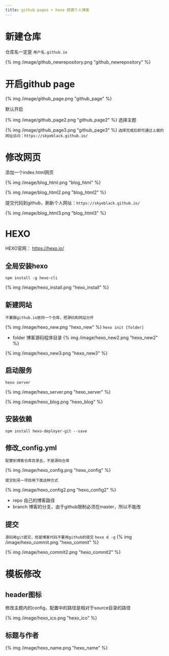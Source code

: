 ```yaml
---
title: github pages + hexo 搭建个人博客
---
```


# 新建仓库

仓库名一定是  `用户名.github.io`

 {% img /image/github_newrepository.png "github_newrepository" %}

# 开启github page

 {% img /image/github_page.png "github_page" %}

默认开启

{% img /image/github_page2.png "github_page2" %}
选择主题

{% img /image/github_page3.png "github_page3" %}
`选择完成后即可通过上面的网址访问：https://skyeblack.github.io/`

# 修改网页

添加一个index.html网页

{% img /image/blog_html.png "blog_html" %}

{% img /image/blog_html2.png "blog_html2" %}

提交代码到github，刷新个人网址：`https://skyeblack.github.io/`

{% img /image/blog_html3.png "blog_html3" %}

# HEXO

HEXO官网： https://hexo.io/ 

## 全局安装hexo
`npm install -g hexo-cli`

{% img /image/hexo_install.png "hexo_install" %}

## 新建网站
`不要跟github.io放同一个仓库，把源码和网站分开`

{% img /image/hexo_new.png "hexo_new" %}
`hexo init [folder]`

 - folder 博客源码程序目录
    {% img /image/hexo_new2.png "hexo_new2" %}

  {% img /image/hexo_new3.png "hexo_new3" %}
## 启动服务
`hexo server`

{% img /image/hexo_server.png "hexo_server" %}

{% img /image/hexo_blog.png "hexo_blog" %}

## 安装依赖
`npm install hexo-deployer-git --save`
## 修改_config.yml
`配置到博客仓库目录去，不是源码仓库`

{% img /image/hexo_config.png "hexo_config" %}

`提交到另一项目用下面这种方式`

{% img /image/hexo_config2.png "hexo_config2" %}

 - repo 自己的博客路径
 - branch 博客的分支，由于github限制必须在master，所以不能改
## 提交
`源码用git提交，但是博客代码不要用github的提交`
`hexo d -g`
{% img /image/hexo_commit.png "hexo_commit" %}

{% img /image/hexo_commit2.png "hexo_commit2" %}

# 模板修改
## header图标

修改主题内的config，配置中的路径是相对于source目录的路径

{% img /image/hexo_ico.png "hexo_ico" %}

## 标题与作者

{% img /image/hexo_name.png "hexo_name" %}